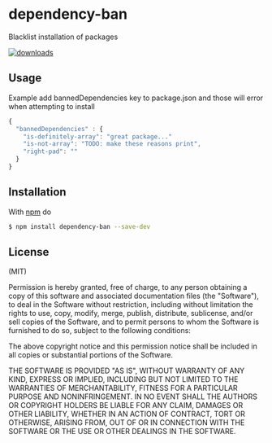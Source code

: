 
# dependency-ban

Blacklist installation of packages

[![downloads](https://img.shields.io/npm/dm/dependency-ban.svg)](hhttps://www.npmjs.com/package/dependency-ban)

## Usage
Example add bannedDependencies key to package.json and those will error when attempting to install
```js
{
  "bannedDependencies" : {
    "is-definitely-array": "great package..."
    "is-not-array": "TODO: make these reasons print",
    "right-pad": ""
  }
}
```

## Installation

With [npm](http://npmjs.org) do

```bash
$ npm install dependency-ban --save-dev
```

## License

(MIT)


Permission is hereby granted, free of charge, to any person obtaining a copy of
this software and associated documentation files (the "Software"), to deal in
the Software without restriction, including without limitation the rights to
use, copy, modify, merge, publish, distribute, sublicense, and/or sell copies
of the Software, and to permit persons to whom the Software is furnished to do
so, subject to the following conditions:

The above copyright notice and this permission notice shall be included in all
copies or substantial portions of the Software.

THE SOFTWARE IS PROVIDED "AS IS", WITHOUT WARRANTY OF ANY KIND, EXPRESS OR
IMPLIED, INCLUDING BUT NOT LIMITED TO THE WARRANTIES OF MERCHANTABILITY,
FITNESS FOR A PARTICULAR PURPOSE AND NONINFRINGEMENT. IN NO EVENT SHALL THE
AUTHORS OR COPYRIGHT HOLDERS BE LIABLE FOR ANY CLAIM, DAMAGES OR OTHER
LIABILITY, WHETHER IN AN ACTION OF CONTRACT, TORT OR OTHERWISE, ARISING FROM,
OUT OF OR IN CONNECTION WITH THE SOFTWARE OR THE USE OR OTHER DEALINGS IN THE
SOFTWARE.
